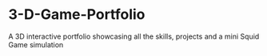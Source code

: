 # 3-D-Game-Portfolio
A 3D interactive portfolio showcasing all the skills, projects and a mini Squid Game simulation

